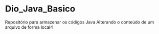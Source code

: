 # Dio_Java_Basico
Repositório para armazenar os códigos Java 
Alterando o conteúdo de um arquivo de forma local4


